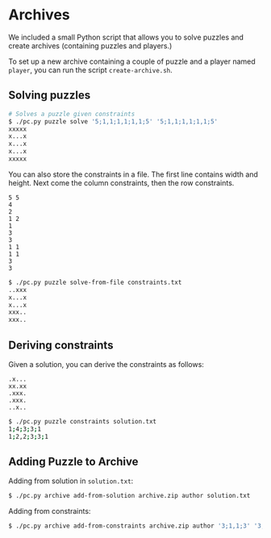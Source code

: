 # Archives

We included a small Python script that allows you to solve puzzles
and create archives (containing puzzles and players.)

To set up a new archive containing a couple of puzzle
and a player named `player`, you can run the script `create-archive.sh`.

## Solving puzzles

```bash
# Solves a puzzle given constraints
$ ./pc.py puzzle solve '5;1,1;1,1;1,1;5' '5;1,1;1,1;1,1;5'
xxxxx
x...x
x...x
x...x
xxxxx
```

You can also store the constraints in a file. The first line contains width and height.
Next come the column constraints, then the row constraints.

```text
5 5
4
2
1 2
1
3
3
1 1
1 1
3
3
```

```bash
$ ./pc.py puzzle solve-from-file constraints.txt
..xxx
x...x
x...x
xxx..
xxx..
```

## Deriving constraints

Given a solution, you can derive the constraints as follows:

```text
.x...
xx.xx
.xxx.
.xxx.
..x..
```

```bash
$ ./pc.py puzzle constraints solution.txt
1;4;3;3;1
1;2,2;3;3;1
```

## Adding Puzzle to Archive

Adding from solution in `solution.txt`:

```bash
$ ./pc.py archive add-from-solution archive.zip author solution.txt
```

Adding from constraints:

```bash
$ ./pc.py archive add-from-constraints archive.zip author '3;1,1;3' '3;1,1;3'
```
